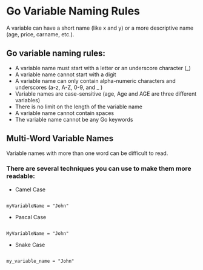# Go Variable Naming Rules
A variable can have a short name (like x and y) or a more descriptive name (age, price, carname, etc.).

## Go variable naming rules:
- A variable name must start with a letter or an underscore character (_)
- A variable name cannot start with a digit
- A variable name can only contain alpha-numeric characters and underscores (a-z, A-Z, 0-9, and _ )
- Variable names are case-sensitive (age, Age and AGE are three different variables)
- There is no limit on the length of the variable name
- A variable name cannot contain spaces
- The variable name cannot be any Go keywords


## Multi-Word Variable Names
Variable names with more than one word can be difficult to read.

### There are several techniques you can use to make them more readable:

- Camel Case
```Each word, except the first, starts with a capital letter:

myVariableName = "John"
```
- Pascal Case
```Each word starts with a capital letter:

MyVariableName = "John"
```
- Snake Case
```Each word is separated by an underscore character:

my_variable_name = "John"
```
